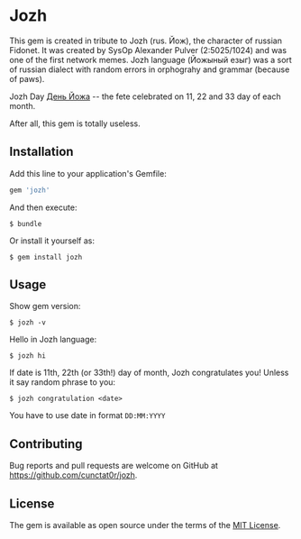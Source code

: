 # Jozh

This gem is created in tribute to Jozh (rus. Йож), the character of russian Fidonet. It was created by SysOp Alexander Pulver (2:5025/1024) and was one of the first network memes. Jozh language (Йожыный езыг) was a sort of russian dialect with random errors in orphograhy and grammar (because of paws).

Jozh Day [День Йожа](http://lurkmore.to/%D0%94%D0%B5%D0%BD%D1%8C_%D0%99%D0%BE%D0%B6%D0%B0) -- the fete celebrated on 11, 22 and 33 day of each month.

After all, this gem is totally useless.

## Installation

Add this line to your application's Gemfile:

```ruby
gem 'jozh'
```

And then execute:
```
$ bundle
```
Or install it yourself as:
```
$ gem install jozh
```
## Usage

Show gem version:
```
$ jozh -v
```
Hello in Jozh language:
```
$ jozh hi
```
If date is 11th, 22th (or 33th!) day of month, Jozh congratulates you! Unless it say random phrase to you:
```
$ jozh congratulation <date>
```

You have to use date in format `DD:MM:YYYY`

## Contributing

Bug reports and pull requests are welcome on GitHub at https://github.com/cunctat0r/jozh.

## License

The gem is available as open source under the terms of the [MIT License](https://opensource.org/licenses/MIT).
